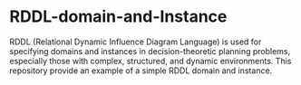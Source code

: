 # RDDL-domain-and-Instance
RDDL (Relational Dynamic Influence Diagram Language) is used for specifying domains and instances in decision-theoretic planning problems, especially those with complex, structured, and dynamic environments. This repository provide an example of a simple RDDL domain and instance.
